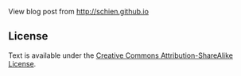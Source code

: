 View blog post from <http://schien.github.io>

## License
Text is available under the [Creative Commons Attribution-ShareAlike License](http://creativecommons.org/licenses/by-sa/4.0/).
